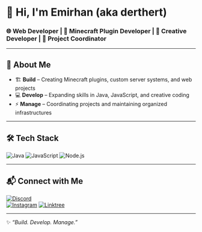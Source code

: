 # 👋 Hi, I'm Emirhan (aka **derthert**)

### 🌐 Web Developer | 🔧 Minecraft Plugin Developer | 🎨 Creative Developer | 📌 Project Coordinator

---

## 🚀 About Me
- 🏗️ **Build** – Creating Minecraft plugins, custom server systems, and web projects  
- 💻 **Develop** – Expanding skills in Java, JavaScript, and creative coding  
- ⚡ **Manage** – Coordinating projects and maintaining organized infrastructures  

---

## 🛠️ Tech Stack
![Java](https://img.shields.io/badge/Java-ED8B00?style=for-the-badge&logo=openjdk&logoColor=white)
![JavaScript](https://img.shields.io/badge/JavaScript-F7DF1E?style=for-the-badge&logo=javascript&logoColor=black)
![Node.js](https://img.shields.io/badge/Node.js-43853D?style=for-the-badge&logo=node.js&logoColor=white)

---

## 📬 Connect with Me
[![Discord](https://img.shields.io/badge/Discord-5865F2?style=for-the-badge&logo=discord&logoColor=white)](https://discordapp.com/users/emirkwia)  
[![Instagram](https://img.shields.io/badge/Instagram-E4405F?style=for-the-badge&logo=instagram&logoColor=white)](https://instagram.com/emirjwia)
[![Linktree](https://img.shields.io/badge/Linktree-39E09B?style=for-the-badge&logo=linktree&logoColor=white)](https://linktr.ee/emirkwia)

---

✨ *“Build. Develop. Manage.”*
